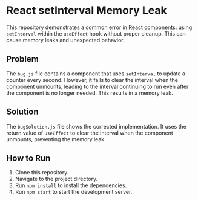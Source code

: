 # React setInterval Memory Leak

This repository demonstrates a common error in React components: using `setInterval` within the `useEffect` hook without proper cleanup. This can cause memory leaks and unexpected behavior.

## Problem
The `bug.js` file contains a component that uses `setInterval` to update a counter every second.  However, it fails to clear the interval when the component unmounts, leading to the interval continuing to run even after the component is no longer needed. This results in a memory leak.

## Solution
The `bugSolution.js` file shows the corrected implementation.  It uses the return value of `useEffect` to clear the interval when the component unmounts, preventing the memory leak.

## How to Run
1. Clone this repository.
2. Navigate to the project directory.
3. Run `npm install` to install the dependencies.
4. Run `npm start` to start the development server.
